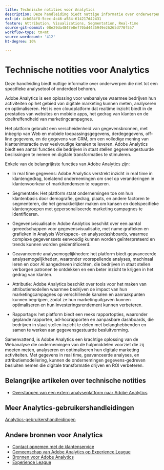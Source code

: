 ```yaml
---
title: Technische notities voor Analytics
description: Deze handleiding biedt nuttige informatie over onderwerpen die niet tot een specifieke analysetool of onderdeel behoren.
exl-id: 4cb084f8-5cec-4c46-a584-614217d42431
feature: Attribution, Visualizations, Segmentation, Real-time
source-git-commit: 08e29da4847e8ef70bd4435949e26265d770f557
workflow-type: tm+mt
source-wordcount: '412'
ht-degree: 16%

---
```


# Technische notities voor Analytics

Deze handleiding biedt nuttige informatie over onderwerpen die niet tot een specifieke analysetool of onderdeel behoren.

Adobe Analytics is een oplossing voor webanalyse waarmee bedrijven hun activiteiten op het gebied van digitale marketing kunnen meten, analyseren en optimaliseren. Het is een cloudplatform dat realtime inzicht biedt in de prestaties van websites en mobiele apps, het gedrag van klanten en de doeltreffendheid van marketingcampagnes.

Het platform gebruikt een verscheidenheid van gegevensbronnen, met inbegrip van Web en mobiele toepassingsgegevens, derdegegevens, off-line gegevens, en de gegevens van CRM, om een volledige mening van klanteninteractie over veelvoudige kanalen te leveren. Adobe Analytics biedt een aantal functies die bedrijven in staat stellen gegevensgestuurde beslissingen te nemen en digitale transformaties te stimuleren.

Enkele van de belangrijkste functies van Adobe Analytics zijn:

* In real time gegevens: Adobe Analytics verstrekt inzicht in real time in klantengedrag, toelatend ondernemingen om snel op veranderingen in klantenvoorkeur of markttendensen te reageren.

* Segmentatie: Het platform staat ondernemingen toe om hun klantenbasis door demografie, gedrag, plaats, en andere factoren te segmenteren, die het gemakkelijker maken om kansen en doelspecifieke klantengroepen met gepersonaliseerde marketing campagnes te identificeren.

* Gegevensvisualisatie: Adobe Analytics beschikt over een aantal gereedschappen voor gegevensvisualisatie, met name grafieken en grafieken in Analysis Workspace- en analysedashboards, waarmee complexe gegevenssets eenvoudig kunnen worden geïnterpreteerd en trends kunnen worden geïdentificeerd.

* Geavanceerde analysemogelijkheden: het platform biedt geavanceerde analysemogelijkheden, waaronder voorspellende analyses, machinaal leren en door AI aangedreven inzichten, die bedrijven in staat stellen verborgen patronen te ontdekken en een beter inzicht te krijgen in het gedrag van klanten.

* Attributie: Adobe Analytics beschikt over tools voor het maken van attributiemodellen waarmee bedrijven de impact van hun marketingcampagnes op verschillende kanalen en aanraakpunten kunnen begrijpen, zodat ze hun marketinguitgaven kunnen optimaliseren en hun investeringsrendement kunnen verbeteren.

* Rapportage: het platform biedt een reeks rapportopties, waaronder geplande rapporten, ad-hocrapporten en aanpasbare dashboards, die bedrijven in staat stellen inzicht te delen met belanghebbenden en samen te werken aan gegevensgestuurde besluitvorming.

Samenvattend, is Adobe Analytics een krachtige oplossing van de Webanalyse die ondernemingen van de hulpmiddelen voorziet die zij moeten meten, analyseren en optimaliseren hun digitale marketing activiteiten. Met gegevens in real time, geavanceerde analyses, en attributiemodellering, kunnen de ondernemingen gegevens-gedreven besluiten nemen die digitale transformatie drijven en ROI verbeteren.


## Belangrijke artikelen over technische notities

* [Overstappen van een extern analyseplatform naar Adobe Analytics](ga-to-aa/home.md)

## Meer Analytics-gebruikershandleidingen

[Analytics-gebruikershandleidingen](https://experienceleague.adobe.com/docs/analytics.html)

## Andere bronnen voor Analytics

* [Contact opnemen met de klantenservice](https://experienceleague.adobe.com/?support-solution=Analytics&amp;lang=nl#support)
* [ Gemeenschap van Adobe Analytics op Experience League ](https://experienceleaguecommunities.adobe.com/t5/adobe-analytics/ct-p/adobe-analytics-community)
* [Bronnen voor Adobe Analytics](https://experienceleaguecommunities.adobe.com/t5/adobe-analytics-discussions/adobe-analytics-resources/m-p/276666)
* [Experience League](https://landing.adobe.com/experience-league/)
